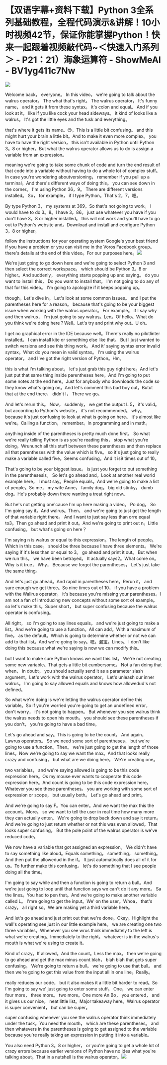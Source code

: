 # 【双语字幕+资料下载】Python 3全系列基础教程，全程代码演示&讲解！10小时视频42节，保证你能掌握Python！快来一起跟着视频敲代码~＜快速入门系列＞ - P21：21）海象运算符 - ShowMeAI - BV1yg411c7Nw

![](img/9da42199d1e55f92d2acdd27f6b5f98c_0.png)

Welcome back， everyone。 In this video， we're going to talk about the walrus operator。 The what that's right。 The walrus operator， It's funny name， and it gets it from these syntax。 it's colon and equal。 And if you look at it， like if you like cock your head sideways。 it kind of looks like a walrus。 It's got the little eyes and the tusk and everything。

 that's where it gets its name。😊，This is a little bit confusing。 and this might hurt your brain a little bit。And to make it even more complex。 you have to have the right version， this isn't available in Python until Python 3。8 or higher。But what the walrus operator allows us to do is assign a variable from an expression。

 meaning we're going to take some chunk of code and turn the end result of that code into a variable without having to do a whole lot of complex stuff。In case you're wondering aboutversioning， remember if you pull up a terminal。And there's different ways of doing this。 you can see down in the corner。 I'm using Python 36，9。 There are different versions installed。 So， for example， if I type Python。That's 2，7。嗯。

By type Python 3， my systems at 369。So that's not going to work。 I would have to do 3。8。I have 3。86。 just use whatever you have if you don't have 3。8 or higher installed。 this will not work and you'll have to go out to Python's website and。Download and install and configure Python 3。8 or higher。

 follow the instructions for your operating system Google's your best friend if you have a problem or you can visit me in the Voros Facebook group。 there's details at the end of this video。For our purposes here。![](img/9da42199d1e55f92d2acdd27f6b5f98c_2.png)

We're just going to go down here and we're going to select Python 3 and then select the correct workspace。 which should be Python 3。8 or higher。And suddenly， everything starts popping up and saying。 do you want to install this， Do you want to install that。 I'm not going to do any of that for this video。 I'm going to apologize if it keeps popping up。

 though。Let's dive in。 Let's look at some common issues。 and I put the parentheses here for a reason。 because that's going to be your biggest issue when working with the walrus operator。 For example。 if I say why and then walrus， I'm just going to say walrus。Len。Of hello。What do you think we're doing here？Well。Let's try and print why out。U oh。

 I get no graphical error in the IDE because well。There's really no pilotlinter installed。 I can install kite or something else like that。 But I just wanted to switch versions and see this thing work。 And it' saying syntax error invalid syntax。What do you mean in valid syntax。 I'm using the walrus operator， and I've got the right version of Python。Hm。

 this is what I'm talking about， let's just grab this guy right here。And let's just put that same thing inside parentheses here。And I'm going to put some notes at the end here。Just for anybody who downloads the code so they know what's going on。And let's comment this bad boy out。Butut that at the end there， didn't I， There we go。

And let's rerun this。 Now， suddenly， we get the output L 5， it's valid。 but according to Python's website， it's not recommended。 why。 because it's just confusing to look at what is going on here。 It's almost like we're。Calling a function， remember。In programming and in math。

 anything inside of the parentheses is pretty much done first。 So what we're really telling Python is as you're reading this， stop what you're doing。Wrununch all this stuff between these parentheses and then replace all that parentheses with the value which is five。 so it's just going to really make a variable called five。Seems confusing。And it is9 times out of 10。

That's going to be your biggest issue。 is just you forget to put something in the parenthesesis。 So let's go ahead and。Look at another real world example here， I must say。People equals。And we're going to make a list of people。So me， my wife Anne， family dog， big old stinky， dumb dog。He's probably down there wanting a treat right now。

 But he's not getting one'cause I'm up here making a video。 Po dog。 So I'm going say if。And walrus。Then， and we're going to just get the length of that variable right there。 And I want to just say less than orre equal to3。Then go ahead and print it out。And we're going to print out n。Little confusing。 but what's going on here？

I'm saying n is walrus or equal to this expression。The length of people。Which in this case。 should be three because I have three elements。 We're saying if it's less than or equal to 3。 go ahead and print it out。 But when we run this， we have been betrayed。 It actually says2。What come on。Why is it true， Why， Because we forgot the parentheses， Let's just take the same thing。

And let's just go ahead。And rapid in parentheses here。Rerun it， and sure enough we get three。So nine times out of 10， if you have a problem with the Wallrus operator。 it's because you're missing your parentheses。I am not a fan of introducing new concepts without some sort of example。 so let's make this。Super short， but super confusing because the walrus operator is confusing。

All right， so I'm going to say lines equals， and we're just going to make a list。And we're going to use a function。All can add。With a maximum of five， as the default。Which is going to determine whether or not we can add to that list。And we're going to say。嗯。漏宝。Lines。 I don't like doing this because what we're saying is now we can modify this。

 but I want to make sure Python knows we want this list。 We're not creating some new variable。That gets a little bit cumbersome。 Not a fan doing that when， in doubt。 you should actually send it as a parameter slash argument。Let's work with the walrus operator。 Let's unleash our inner walrus。 I'm going to say allowed equals and knows how allowedud's not defined。

 So what we're doing is we're letting the walrus operator define this variable。So if you're worried you're going to get an undefined error， don't worry， it's not going to happen。 But whenever you see walrus think the walrus needs to open his mouth。 you should see these parentheses if you don't， you're going to have a bad time。

Let's go ahead and say。This is going to be the count。 And again， Lawrus operators。 So we need some sort of parentheses， but we're going to use a function。Then。 we're just going to get the length of those lines。Now we're going to say we want the max。And that looks really crazy and confusing， but what are we doing here， We're creating one。

 two variables， and we're saying allowed is going to be this code expression here。Os my mouse ever wants to cooperate this code expression here。And count is going to be this code expression here。Whatever you see these parentheses。 you are working with some sort of expression or scope， but usually both。 Let's go ahead and print。

And we're going to say F。You can enter。And we want the max this the account。More。 so we want to tell the user in real time how many more they can actually enter。 We're going to drop back down and say it return。 And we're going to just return whether or not this was even allowed。That looks super confusing。 But the pole point of the walrus operator is we've reduced code。

 We now have a variable that got assigned an expression。 We didn't have to say something like aloud。Equals something， something， something。 And then put the allowedud in the if。 It just automatically does all of it for us。To further make this confusing。 let's do something that I see people doing all the time。

I'm going to say while and then a function is going to return a bull。And we're just going to loop until that function says we can't do it any more。 Sa the lines。You had to pen that。And we're going to make another variable called L。 I'mre going to get the input。We' on the user。Whoa， that's crazy， all right so。We are making yet a third variable here。

And let's go ahead and just print out that we're done。Okay。Highlight the wall's operating see just in our little example here。 we are creating one two three variables。Whenever you see wrus think immediately to the left is what we're creating。Immediately to the right， whatever is in the walrus's mouth is what we're using to create it。

Kind of crazy。If allowed。And the count。Less the max。 then we're going to go ahead and get the max minus count blah， blah blah that gets super confusing。 We're going to return a bull。 we're going to use that bull。 and then we're going to get this value from the input all in one line。Really。

 really reduces our code， but it also makes it a little bit harder to read。So I'm going to say we' just going to enter some stuff。 One， we can enter four more， three more。 two more。One more An Bo， you entered， and it gives us our nice， neat little list。Major takeaway here。Walrus operator is super convenient， but can be super。

 super confusing whenever you see the walrus operator think immediately under the tusk。You need the mouth， which are these parentheses。 and then whatevers in the parentheses is going to get assigned to the variable because you're really taking an expression in putting it into a variable。

 You also need Python 3。8 or higher， or you're going to get a whole lot of crazy errors because earlier versions of Python have no idea what you're talking about。That in a nutshell is the walrus operator。![](img/9da42199d1e55f92d2acdd27f6b5f98c_4.png)